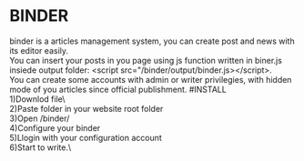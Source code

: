 # BINDER
binder is a articles management system, you can create post and news with its editor easily.\
You can insert your posts in you page using js function written in biner.js insiede output folder: &lt;script src="/binder/output/binder.js>&lt;/script>.\
You can create some accounts with admin or writer privilegies, with hidden mode of you articles since official publishment.
#INSTALL\
1)Downlod file\                                                                                                                                                                                                                       
2)Paste folder in your website root folder\
3)Open /binder/ \
4)Configure your binder\
5)Llogin with your configuration account\
6)Start to write.\
